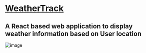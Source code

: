# [WeatherTrack](https://weathertrack-5nke.onrender.com/)

## A React based web application to display weather information based on User location

![image](https://github.com/itsatulanurag/weathertrack/assets/52076024/6eebc897-f796-401c-9a97-1bb9a358aae6)
